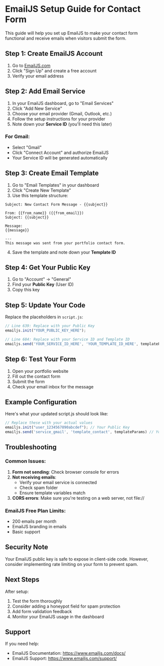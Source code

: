 # EmailJS Setup Guide for Contact Form

This guide will help you set up EmailJS to make your contact form functional and receive emails when visitors submit the form.

## Step 1: Create EmailJS Account

1. Go to [EmailJS.com](https://www.emailjs.com/)
2. Click "Sign Up" and create a free account
3. Verify your email address

## Step 2: Add Email Service

1. In your EmailJS dashboard, go to "Email Services"
2. Click "Add New Service"
3. Choose your email provider (Gmail, Outlook, etc.)
4. Follow the setup instructions for your provider
5. Note down your **Service ID** (you'll need this later)

### For Gmail:
- Select "Gmail"
- Click "Connect Account" and authorize EmailJS
- Your Service ID will be generated automatically

## Step 3: Create Email Template

1. Go to "Email Templates" in your dashboard
2. Click "Create New Template"
3. Use this template structure:

```
Subject: New Contact Form Message - {{subject}}

From: {{from_name}} ({{from_email}})
Subject: {{subject}}

Message:
{{message}}

---
This message was sent from your portfolio contact form.
```

4. Save the template and note down your **Template ID**

## Step 4: Get Your Public Key

1. Go to "Account" → "General"
2. Find your **Public Key** (User ID)
3. Copy this key

## Step 5: Update Your Code

Replace the placeholders in `script.js`:

```javascript
// Line 639: Replace with your Public Key
emailjs.init("YOUR_PUBLIC_KEY_HERE");

// Line 684: Replace with your Service ID and Template ID
emailjs.send('YOUR_SERVICE_ID_HERE', 'YOUR_TEMPLATE_ID_HERE', templateParams)
```

## Step 6: Test Your Form

1. Open your portfolio website
2. Fill out the contact form
3. Submit the form
4. Check your email inbox for the message

## Example Configuration

Here's what your updated script.js should look like:

```javascript
// Replace these with your actual values
emailjs.init("user_1234567890abcdef"); // Your Public Key
emailjs.send('service_gmail', 'template_contact', templateParams) // Your Service ID and Template ID
```

## Troubleshooting

### Common Issues:

1. **Form not sending**: Check browser console for errors
2. **Not receiving emails**: 
   - Verify your email service is connected
   - Check spam folder
   - Ensure template variables match
3. **CORS errors**: Make sure you're testing on a web server, not file://

### EmailJS Free Plan Limits:
- 200 emails per month
- EmailJS branding in emails
- Basic support

## Security Note

Your EmailJS public key is safe to expose in client-side code. However, consider implementing rate limiting on your form to prevent spam.

## Next Steps

After setup:
1. Test the form thoroughly
2. Consider adding a honeypot field for spam protection
3. Add form validation feedback
4. Monitor your EmailJS usage in the dashboard

## Support

If you need help:
- EmailJS Documentation: https://www.emailjs.com/docs/
- EmailJS Support: https://www.emailjs.com/support/
